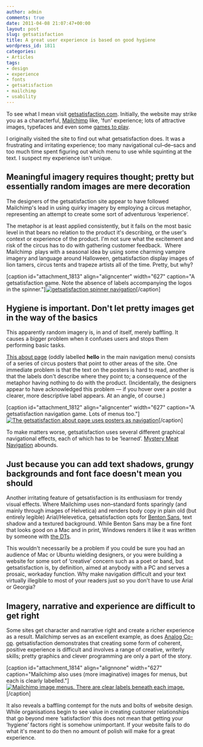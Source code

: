 ```yaml
---
author: admin
comments: true
date: 2011-04-08 21:07:47+00:00
layout: post
slug: getsatisfaction
title: A great user experience is based on good hygiene
wordpress_id: 1811
categories:
- Articles
tags:
- design
- experience
- fonts
- getsatisfaction
- mailchimp
- usability
---
```


To see what I mean visit [getsatisfaction.com](http://getsatisfaction.com).  Initially, the website may strike you as a characterful, [Mailchimp](http://mailchimp.com) like, 'fun' experience; lots of attractive images, typefaces and even some [games to play](http://getsatisfaction.com/success-stories/).

I originally visited the site to find out what getsatisfaction does. It was a frustrating and irritating experience; too many navigational cul–de–sacs and too much time spent figuring out which menu to use while squinting at the text. I suspect my experience isn't unique.


## Meaningful imagery requires thought; pretty but essentially random images are mere decoration


The designers of the getsatisfaction site appear to have followed Mailchimp's lead in using quirky imagery by employing a circus metaphor, representing an attempt to create some sort of adventurous ‘experience’.

The metaphor is at least applied consistently, but it fails on the most basic level in that bears no relation to the product it's describing, or the user's context or experience of the product. I'm not sure what the excitement and risk of the circus has to do with gathering customer feedback.  Where Mailchimp  plays with a seasonal idea by using some charming vampire imagery and language around Halloween, getsatisfaction display images of lion tamers, circus tents and trapeze artists all of the time. Pretty, but why?

[caption id="attachment_1813" align="aligncenter" width="627" caption="A getsatisfaction game. Note the absence of labels accompanying the logos in the spinner."][![getsatisfaction spinner navigation](http://leonpaternoster.com/wp-content/uploads/2011/04/getsat-game.jpg)](http://getsatisfaction.com/success-stories/)[/caption]



## Hygiene is important. Don't let pretty images get in the way of the basics


This apparently random imagery is, in and of itself, merely baffling. It causes a bigger problem when it confuses users and stops them performing basic tasks.

[This about page](http://getsatisfaction.com/hello/what) (oddly labelled **hello** in the main navigation menu) consists of a series of circus posters that point to other areas of the site. One immediate problem is that the text on the posters is hard to read, another is that the labels don't describe where they point to; a consequence of the metaphor having nothing to do with the product. (Incidentally, the designers appear to have acknowledged this problem — if you hover over a poster a clearer, more descriptive label appears. At an angle, of course.)

[caption id="attachment_1812" align="aligncenter" width="627" caption="A getsatisfaction navigation game. Lots of menus too."][![The getsatisfaction about page uses posters as navigation](http://leonpaternoster.com/wp-content/uploads/2011/04/getsat-posters.jpg)](http://getsatisfaction.com/hello/what)[/caption]

To make matters worse, getsatisfaction uses several different graphical navigational effects, each of which has to be ‘learned’. [Mystery Meat Navigation](http://www.webpagesthatsuck.com/mysterymeatnavigation.html) abounds.


## Just because you can add text shadows, grungy backgrounds and font face doesn't mean you should


Another irritating feature of getsatisfaction is its enthusiasm for trendy visual effects. Where Mailchimp uses non–standard fonts sparingly (and mainly through images of Helvetica) and renders body copy in plain old (but entirely legible) Arial/Helevetica, getsatisfaction opts for [Benton Sans](http://www.fontbureau.com/fonts/BentonSans/), text shadow and a textured background. While Benton Sans may be a fine font that looks good on a Mac and in print, Windows renders it like it was written by someone with [the DTs](http://en.wikipedia.org/wiki/Delirium_tremens).

This wouldn't necessarily be a problem if you could be sure you had an audience of Mac or Ubuntu wielding designers, or you were building a website for some sort of ‘creative’ concern such as a poet or band, but getsatisfaction is, by definition, aimed at anybody with a PC and serves a prosaic, workaday function. Why make navigation difficult and your text virtually illegible to most of your readers just so you don't have to use Arial or Georgia?


## Imagery, narrative and experience are difficult to get right


Some sites get character and narrative right and create a richer experience as a result. Mailchimp serves as an excellent example,  as does [Analog Co-op](http://analog.coop). getsatisfaction demonstrates that creating some form of coherent, positive experience is difficult and involves a range of creative, writerly skills; pretty graphics and clever programming are only a part of the story.

[caption id="attachment_1814" align="alignnone" width="627" caption="Mailchimp also uses (more imaginative) images for menus, but each is clearly labelled."][![Mailchimp image menus. There are clear labels beneath each image.](http://leonpaternoster.com/wp-content/uploads/2011/04/mailchimp-menu.jpg)](http://mailchimp.com/)[/caption]

It also reveals a baffling contempt for the nuts and bolts of website design. While organisations begin to see value in creating customer relationships that go beyond mere ‘satisfaction’ this does not mean that getting your ‘hygiene’ factors right is somehow unimportant. If your website fails to do what it's meant to do then no amount of polish will make for a great experience.
